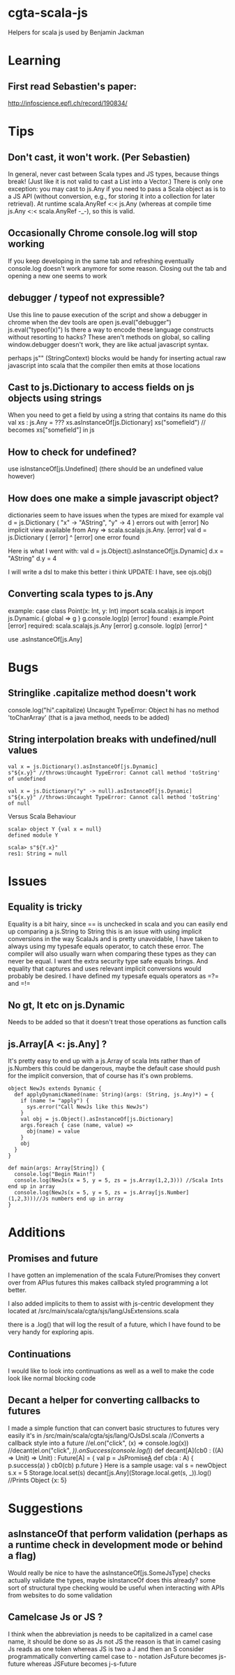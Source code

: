 cgta-scala-js
=============

Helpers for scala js used by Benjamin Jackman


# Learning #

##  First read Sebastien's paper:
http://infoscience.epfl.ch/record/190834/



# Tips #

## Don't cast, it won't work. (Per Sebastien)
In general, never cast between Scala types and JS types, because things break! (Just like it is not valid to cast a List into a Vector.) There is only one exception: you may cast to js.Any if you need to pass a Scala object as is to a JS API (without conversion, e.g., for storing it into a collection for later retrieval). At runtime scala.AnyRef <:< js.Any (whereas at compile time js.Any <:< scala.AnyRef -_-), so this is valid.


## Occasionally Chrome console.log will stop working
If you keep developing in the same tab and refreshing eventually console.log doesn't
work anymore for some reason. Closing out the tab and opening a new one seems to work

##  debugger / typeof not expressible?
Use this line to pause execution of the script and show a debugger in chrome when the dev tools are open
    js.eval("debugger")
    js.eval("typeof(x)")
Is there a way to encode these language constructs without resorting to hacks? These aren't methods
on global, so calling window.debugger doesn't work, they are like actual javascript syntax.

perhaps js"" (StringContext) blocks would be handy for inserting actual raw javascript into scala that the compiler
then emits at those locations


## Cast to js.Dictionary to access fields on js objects using strings
When you need to get a field by using a string that contains
its name do this
    val xs : js.Any = ???
    xs.asInstanceOf[js.Dictionary]
    xs("somefield") // becomes xs["somefield"] in js

##  How to check for undefined?
use isInstanceOf[js.Undefined] (there should be an undefined value however)


##  How does one make a simple javascript object?
dictionaries seem to have issues when the types are mixed
for example
    val d = js.Dictionary (
      "x" -> "AString",
      "y" -> 4
    )
errors out with
    [error] No implicit view available from Any => scala.scalajs.js.Any.
    [error]     val d = js.Dictionary (
    [error]                           ^
    [error] one error found

Here is what I went with:
    val d = js.Object().asInstanceOf[js.Dynamic]
    d.x = "AString"
    d.y = 4

I will write a dsl to make this better i think
UPDATE: I have, see ojs.obj()

##  Converting scala types to js.Any
example:
    case class Point(x: Int, y:      Int)
    import scala.scalajs.js
    import js.Dynamic.{ global => g }
        g.console.log(p)
    [error]  found   : example.Point
    [error]  required: scala.scalajs.js.Any
    [error]     g.console.                log(p)
    [error]                   ^

use .asInstanceOf[js.Any]



# Bugs #

## Stringlike .capitalize method doesn't work
console.log("hi".capitalize)
Uncaught TypeError: Object hi has no method 'toCharArray'
(that is a java method, needs to be added)

##  String interpolation breaks with undefined/null values

    val x = js.Dictionary().asInstanceOf[js.Dynamic]
    s"${x.y}" //throws:Uncaught TypeError: Cannot call method 'toString' of undefined

    val x = js.Dictionary("y" -> null).asInstanceOf[js.Dynamic]
    s"${x.y}" //throws:Uncaught TypeError: Cannot call method 'toString' of null

Versus Scala Behaviour

    scala> object Y {val x = null}
    defined module Y

    scala> s"${Y.x}"
    res1: String = null




# Issues #

## Equality is tricky ##
Equality is a bit hairy, since == is unchecked in scala
and you can easily end up comparing a js.String to String
this is an issue with using implicit conversions in the
way ScalaJs and is pretty unavoidable, I have taken to
always using my typesafe equals operator, to catch these
error. The compiler will also usually warn when comparing
these types as they can never be equal. I want the extra
security type safe equals brings. And equality that captures
and uses relevant implicit conversions would probably be desired.
I have defined my typesafe equals operators as
=?= and =!=

## No gt, lt etc on js.Dynamic ##
Needs to be added so that it doesn't treat those operations
as function calls

## js.Array[A <: js.Any] ? ##
It's pretty easy to end up with a js.Array of scala Ints rather than of js.Numbers
this could be dangerous, maybe the default case should push for the implicit conversion,
that of course has it's own problems.

    object NewJs extends Dynamic {
      def applyDynamicNamed(name: String)(args: (String, js.Any)*) = {
        if (name != "apply") {
          sys.error("Call NewJs like this NewJs")
        }
        val obj = js.Object().asInstanceOf[js.Dictionary]
        args.foreach { case (name, value) =>
          obj(name) = value
        }
        obj
      }
    }

    def main(args: Array[String]) {
      console.log("Begin Main!")
      console.log(NewJs(x = 5, y = 5, zs = js.Array(1,2,3))) //Scala Ints end up in array
      console.log(NewJs(x = 5, y = 5, zs = js.Array[js.Number](1,2,3)))//Js numbers end up in array
    }

# Additions #

##  Promises and future
I have gotten an implemenation of the scala Future/Promises they convert over from APlus futures
this makes callback styled programming a lot better.

I also added implicits to them to assist with js-centric development they located at
/src/main/scala/cgta/sjs/lang/JsExtensions.scala

there is a .log() that will log the result of a future, which I have found to be very handy
for exploring apis.


##  Continuations
I would like to look into continuations as well as a well to make the code look like normal blocking
code

##  Decant a helper for converting callbacks to futures
I made a simple function that can convert basic structures to futures very easily
it's in /src/main/scala/cgta/sjs/lang/OJsDsl.scala
    //Converts a callback style into a future
    //el.on("click", (x) => console.log(x))
    //decant(el.on("click", _)).onSuccess(console.log(_))
    def decant[A](cb0 : ((A) => Unit) => Unit) : Future[A] = {
      val p = JsPromise[A]()
      def cb(a : A) {
        p.success(a)
      }
      cb0(cb)
      p.future
    }
Here is a sample usage:
    val s = newObject
    s.x = 5
    Storage.local.set(s)
    decant[js.Any](Storage.local.get(s, _)).log()
    //Prints Object {x: 5}


# Suggestions #

## asInstanceOf that perform validation (perhaps as a runtime check in development mode or behind a flag)
Would really be nice to have the asInstanceOf[js.SomeJsType] checks actually validate the types,
maybe isInstanceOf does this already? some sort of structural type checking would be useful
when interacting with APIs from websites to do some validation

## Camelcase Js or JS ?
I think when the abbreviation js needs to be capitalized in a camel case name, it should be done so as Js not JS
the reason is that in camel casing Js reads as one token whereas JS is two a J and then an S consider programmatically
converting camel case to - notation JsFuture becomes js-future whereas JSFuture becomes j-s-future



